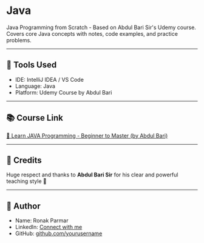 # Java
Java Programming from Scratch - Based on Abdul Bari Sir's Udemy course. Covers core Java concepts with notes, code examples, and practice problems. 



---

## 🧩 Tools Used

- IDE: IntelliJ IDEA / VS Code
- Language: Java
- Platform: Udemy Course by Abdul Bari

---

## 📚 Course Link

[🎯 Learn JAVA Programming - Beginner to Master (by Abdul Bari)]()

---

## 🙌 Credits

Huge respect and thanks to **Abdul Bari Sir** for his clear and powerful teaching style 🙏

---

## 📌 Author

- Name: Ronak Parmar  
- LinkedIn: [Connect with me](https://linkedin.com/in/yourprofile)  
- GitHub: [github.com/yourusername](https://github.com/yourusername)
